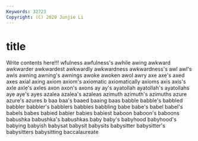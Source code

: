 ```yaml
---
Keywords: 32723
Copyright: (C) 2020 Junjie Li
---
```


# title

Write contents here!!!
wfulness 
awfulness's 
awhile 
awing 
awkward 
awkwarder 
awkwardest 
awkwardly 
awkwardness 
awkwardness's
awl 
awl's 
awls 
awning 
awning's 
awnings 
awoke 
awoken 
awol 
awry
axe 
axe's 
axed 
axes 
axial 
axing 
axiom 
axiom's 
axiomatic 
axiomatically
axioms 
axis 
axis's 
axle 
axle's 
axles 
axon 
axon's 
axons 
ay
ay's 
ayatollah 
ayatollah's 
ayatollahs 
aye 
aye's 
ayes 
azalea 
azalea's 
azaleas
azimuth 
azimuth's 
azimuths 
azure 
azure's 
azures 
b 
baa 
baa's 
baaed
baaing 
baas 
babble 
babble's 
babbled 
babbler 
babbler's 
babblers 
babbles 
babbling
babe 
babe's 
babel 
babel's 
babels 
babes 
babied 
babier 
babies 
babiest
baboon 
baboon's 
baboons 
babushka 
babushka's 
babushkas 
baby 
baby's 
babyhood 
babyhood's
babying 
babyish 
babysat 
babysit 
babysits 
babysitter 
babysitter's 
babysitters 
babysitting 
baccalaureate
